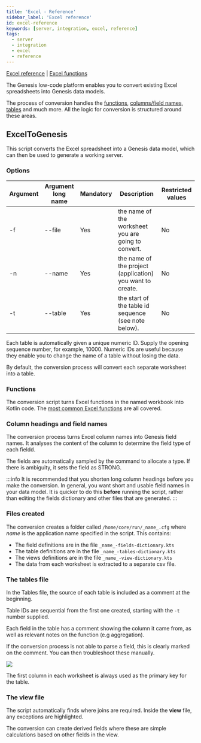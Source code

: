 ```yaml
---
title: 'Excel - Reference'
sidebar_label: 'Excel reference'
id: excel-reference
keywords: [server, integration, excel, reference]
tags:
  - server
  - integration
  - excel
  - reference
---
```


[Excel reference](../../../../server/integration/excel-to-genesis/excel-reference/)  | [Excel functions](../../../../server/integration/excel-to-genesis/excel-functions)

The Genesis low-code platform enables you to convert existing Excel spreadsheets into Genesis data models. 

The process of conversion handles the [functions](#functions), [columns/field names](#column-headings-and-field-names), [tables](#the-tables-file) and much more. All the logic for conversion is structured around these areas. 


## ExcelToGenesis

This script converts the Excel spreadsheet into a Genesis data model, which can then be used to generate a working server.

### Options

| Argument | Argument long name      | Mandatory |               Description                                 | Restricted values         |
|----------|-------------------------|-----------|-----------------------------------------------------------|---------------------------|       
| -f       | --file                  | Yes       | the name of the worksheet you are going to convert.       | No                        |        
| -n       | --name                  | Yes       | the name of the project (application) you want to create. | No                        |              
| -t       | --table                 | Yes       | the start of the table id sequence (see note below).      | No                        |        



Each table is automatically given a unique numeric ID. Supply the opening sequence number, for example, 10000. Numeric IDs are useful because they enable you to change the name of a table without losing the data.

By default, the conversion process will convert each separate worksheet into a table.


### Functions

The conversion script turns Excel functions in the named workbook into Kotlin code. The [most common Excel functions](../../../../server/integration/excel-to-genesis/excel-functions/) are all covered.


### Column headings and field names

The conversion process turns Excel column names into Genesis field names. It analyses the content of the column to determine the field type of each fieldd.

The fields are automatically sampled by the command to allocate a type. If there is ambiguity, it sets the field as STRONG.

:::info
It is recommended that you shorten long column headings before you make the conversion. In general, you want short and usable field names in your data model. It is quicker to do this **before** running the script, rather than editing the fields dictionary and other files that are generated.
:::

### Files created
The conversion creates a folder called `/home/core/run/_name_.cfg` where _name_ is the application name specified in the script. This contains:

* The field definitions are in the file `_name_-fields-dictionary.kts`
* The table definitions are in the file `_name_-tables-dictionary.kts`
* The views definitions are in the file `_name_-view-dictionary.kts`
* The data from each worksheet is extracted to a separate csv file.


### The tables file
In the Tables file, the source of each table is included as a comment at the beginning.


Table IDs are sequential from the first one created, starting with the `-t` number supplied.

Each field in the table has a comment showing the column it came from, as well as relevant notes on the function (e.g aggregation).

If the conversion process is not able to parse a field, this is clearly marked on the comment. You can then troubleshoot these manually.

![](/img/unable-to-parse.png)

The first column in each worksheet is always used as the primary key for the table.

### The view file

The script automatically finds where joins are required. Inside the **view** file, any exceptions are highlighted.

The conversion can create derived fields where these are simple calculations based on other fields in the view. 
